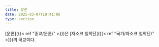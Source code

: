 ```yaml
---
title: 운론
date: 2025-03-07T19:41:00
type: section
---
```

[운론]({{< ref "종교/운론/" >}})은 [자소크 철학단]({{< ref "국가/자소크 철학단/" >}})의 국교이다.